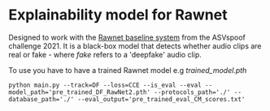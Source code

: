# Explainability model for Rawnet

Designed to work with the [Rawnet baseline system](https://github.com/asvspoof-challenge/2021)
from the ASVspoof challenge 2021. It is a black-box model that detects whether
audio clips are real or fake - where *fake* refers to a 'deepfake' audio clip.

To use you have to have a trained Rawnet model e.g *trained_model.pth*

```
python main.py --track=DF --loss=CCE --is_eval --eval --model_path='pre_trained_DF_RawNet2.pth' --protocols_path='./' --database_path='./' --eval_output='pre_trained_eval_CM_scores.txt'
```
